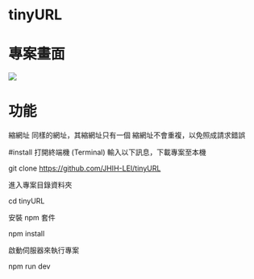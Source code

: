 # tinyURL

# 專案畫面
![](https://i.imgur.com/HkrnS9Q.png)

# 功能
縮網址
同樣的網址，其縮網址只有一個
縮網址不會重複，以免照成請求錯誤

#install
打開終端機 (Terminal) 輸入以下訊息，下載專案至本機

git clone https://github.com/JHIH-LEI/tinyURL

進入專案目錄資料夾

cd tinyURL

安裝 npm 套件

npm install

啟動伺服器來執行專案

npm run dev
